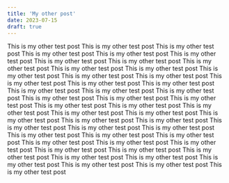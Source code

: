 ```yaml
---
title: 'My other post'
date: 2023-07-15
draft: true
---
```


This is my other test post
This is my other test post
This is my other test post
This is my other test post
This is my other test post
This is my other test post
This is my other test post
This is my other test post
This is my other test post
This is my other test post
This is my other test post
This is my other test post
This is my other test post
This is my other test post
This is my other test post
This is my other test post
This is my other test post
This is my other test post
This is my other test post
This is my other test post
This is my other test post
This is my other test post
This is my other test post
This is my other test post
This is my other test post
This is my other test post
This is my other test post
This is my other test post
This is my other test post
This is my other test post
This is my other test post
This is my other test post
This is my other test post
This is my other test post
This is my other test post
This is my other test post
This is my other test post
This is my other test post
This is my other test post
This is my other test post
This is my other test post
This is my other test post
This is my other test post
This is my other test post
This is my other test post
This is my other test post
This is my other test post
This is my other test post
This is my other test post
